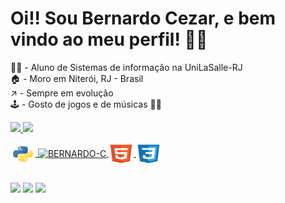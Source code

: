 # Oi!! Sou Bernardo Cezar, e bem vindo ao meu perfil! 🙂😉

👨‍💻 - Aluno de Sistemas de informação na UniLaSalle-RJ <br>
🏠 - Moro em Niterói, RJ - Brasil <br>
↗️ - Sempre em evolução <br>
🕹️ - Gosto de jogos e de músicas 🤘🏻

 <div>
  <a href="https://github.com/bercezar/github-readme-stats)">
  <img height="150em" src="https://github-readme-stats-git-masterrstaa-rickstaa.vercel.app/api/top-langs/?username=bercezar&layout=compac&theme=dracula "/>
  <img height="150em" src="https://github-readme-stats.vercel.app/api/top-langs/?username=bercezar&layout=compact&theme=dracula"/>
</div>


<div style="display: inline_block"><br>
  <img align="center" alt="BERNARDO-Python" height="30" width="40" src="https://raw.githubusercontent.com/devicons/devicon/master/icons/python/python-original.svg">
  <img align="center" alt="BERNARDO-C" height="30" width="40" src="https://cdn.jsdelivr.net/gh/devicons/devicon/icons/c/c-original.svg" />        
  <img align="center" alt="BERNARDO-HTML" height="30" width="40" src="https://raw.githubusercontent.com/devicons/devicon/master/icons/html5/html5-original.svg">
  <img align="center" alt="BERNARDO-CSS" height="30" width="40" src="https://raw.githubusercontent.com/devicons/devicon/master/icons/css3/css3-original.svg">
</div><br>


<a href ="mailto:b.cezar1812@gmail.com"><img src="https://img.shields.io/badge/Gmail-D14836?style=for-the-badge&logo=gmail&logoColor=white" target="_blank"></a>
<a href="https://www.linkedin.com/in/bernardo-cezar-1a56a4293/" target="_blank"><img src="https://img.shields.io/badge/-LinkedIn-%230077B5?style=for-the-badge&logo=linkedin&logoColor=white" target="_blank"></a> 
<a href="https://instagram.com/ber_cezar" target="_blank"><img src="https://img.shields.io/badge/-Instagram-%23E4405F?style=for-the-badge&logo=instagram&logoColor=white" target="_blank"></a>

